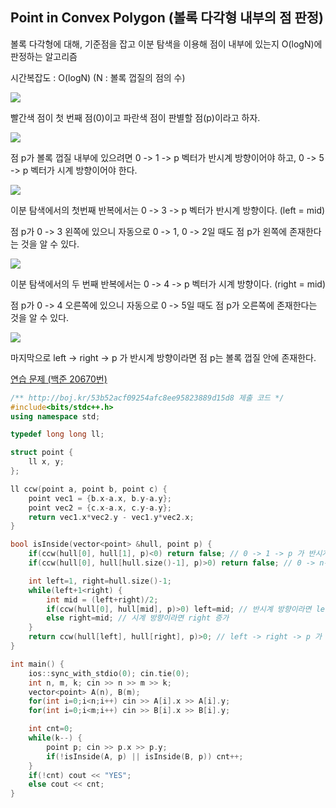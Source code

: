 ## Point in Convex Polygon (볼록 다각형 내부의 점 판정)
볼록 다각형에 대해, 기준점을 잡고 이분 탐색을 이용해 점이 내부에 있는지 O(logN)에 판정하는 알고리즘

시간복잡도 : O(logN) (N : 볼록 껍질의 점의 수)

![](https://github.com/user-attachments/assets/4dc402a8-f23c-4b39-8382-c2e8c3f41fdf)

빨간색 점이 첫 번째 점(0)이고 파란색 점이 판별할 점(p)이라고 하자.

![](https://github.com/user-attachments/assets/b456ff22-00be-45d7-9d74-71371d2a8f69)

점 p가 볼록 껍질 내부에 있으려면 0 -> 1 -> p 벡터가 반시계 방향이어야 하고, 0 -> 5 -> p 벡터가 시계 방향이어야 한다.

![](https://github.com/user-attachments/assets/a33dbe38-7101-45f8-9544-c63677510918)

이분 탐색에서의 첫번째 반복에서는 0 -> 3 -> p 벡터가 반시계 방향이다. (left = mid)

점 p가 0 -> 3 왼쪽에 있으니 자동으로 0 -> 1, 0 -> 2일 때도 점 p가 왼쪽에 존재한다는 것을 알 수 있다.

![](https://github.com/user-attachments/assets/af04d3cd-b3e7-4e3a-bdc1-c7b0837347a0)

이분 탐색에서의 두 번째 반복에서는 0 -> 4 -> p 벡터가 시계 방향이다. (right = mid)

점 p가 0 -> 4 오른쪽에 있으니 자동으로 0 -> 5일 때도 점 p가 오른쪽에 존재한다는 것을 알 수 있다.

![](https://github.com/user-attachments/assets/da152538-4000-4179-8479-82793031a5e4)

마지막으로 left -> right -> p 가 반시계 방향이라면 점 p는 볼록 껍질 안에 존재한다.

[연습 문제 (백준 20670번)](https://www.acmicpc.net/problem/20670)

``` c++
/** http://boj.kr/53b52acf09254afc8ee95823889d15d8 제출 코드 */
#include<bits/stdc++.h>
using namespace std;

typedef long long ll;

struct point {
    ll x, y;
};

ll ccw(point a, point b, point c) {
    point vec1 = {b.x-a.x, b.y-a.y};
    point vec2 = {c.x-a.x, c.y-a.y};
    return vec1.x*vec2.y - vec1.y*vec2.x;
}

bool isInside(vector<point> &hull, point p) {
    if(ccw(hull[0], hull[1], p)<0) return false; // 0 -> 1 -> p 가 반시계 방향이어야 한다.
    if(ccw(hull[0], hull[hull.size()-1], p)>0) return false; // 0 -> n-1 -> p 가 시계 방향이어야 한다.

    int left=1, right=hull.size()-1;
    while(left+1<right) {
        int mid = (left+right)/2;
        if(ccw(hull[0], hull[mid], p)>0) left=mid; // 반시계 방향이라면 left 증가
        else right=mid; // 시계 방향이라면 right 증가
    }
    return ccw(hull[left], hull[right], p)>0; // left -> right -> p 가 반시계 방향이어야 한다.
}

int main() {
    ios::sync_with_stdio(0); cin.tie(0);
    int n, m, k; cin >> n >> m >> k;
    vector<point> A(n), B(m);
    for(int i=0;i<n;i++) cin >> A[i].x >> A[i].y;
    for(int i=0;i<m;i++) cin >> B[i].x >> B[i].y;

    int cnt=0;
    while(k--) {
        point p; cin >> p.x >> p.y;
        if(!isInside(A, p) || isInside(B, p)) cnt++;
    }
    if(!cnt) cout << "YES";
    else cout << cnt;
}
```
